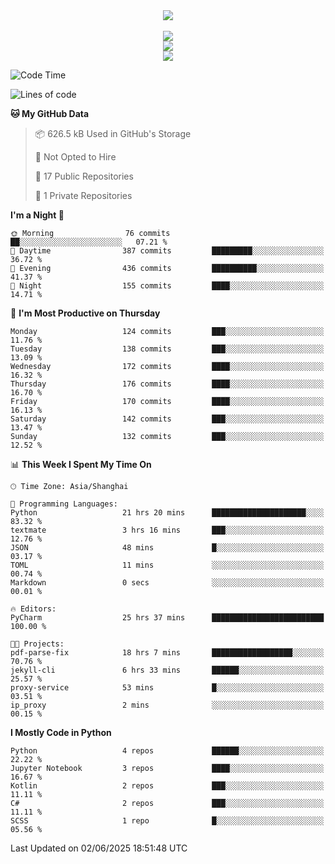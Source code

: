 <div align="center">
  <img src="https://readme-typing-svg.demolab.com?font=Zhi+Mang+Xing&size=40&pause=1000&color=000000&center=true&vCenter=true&lines=Baymax%E5%B0%8F%E6%8C%AF;Hello%20World"/><br/>
  <br/>
  <img src="https://skillicons.dev/icons?i=java,kotlin,python,c,cpp,html,css,javascript" /><br/>
  <img src="https://skillicons.dev/icons?i=spring,vue,pytorch,maven,gradle,mysql,sqlite,linux" /><br/>
  <img src="https://skillicons.dev/icons?i=idea,pycharm,webstorm,androidstudio,vscode,git,vim,md" /><br/>
</div>

<!--START_SECTION:waka-->
![Code Time](http://img.shields.io/badge/Code%20Time-974%20hrs%2036%20mins-blue)

![Lines of code](https://img.shields.io/badge/From%20Hello%20World%20I%27ve%20Written-6.1%20million%20lines%20of%20code-blue)

**🐱 My GitHub Data** 

> 📦 626.5 kB Used in GitHub's Storage 
 > 
> 🚫 Not Opted to Hire
 > 
> 📜 17 Public Repositories 
 > 
> 🔑 1 Private Repositories 
 > 
**I'm a Night 🦉** 

```text
🌞 Morning                76 commits          ██░░░░░░░░░░░░░░░░░░░░░░░   07.21 % 
🌆 Daytime                387 commits         █████████░░░░░░░░░░░░░░░░   36.72 % 
🌃 Evening                436 commits         ██████████░░░░░░░░░░░░░░░   41.37 % 
🌙 Night                  155 commits         ████░░░░░░░░░░░░░░░░░░░░░   14.71 % 
```
📅 **I'm Most Productive on Thursday** 

```text
Monday                   124 commits         ███░░░░░░░░░░░░░░░░░░░░░░   11.76 % 
Tuesday                  138 commits         ███░░░░░░░░░░░░░░░░░░░░░░   13.09 % 
Wednesday                172 commits         ████░░░░░░░░░░░░░░░░░░░░░   16.32 % 
Thursday                 176 commits         ████░░░░░░░░░░░░░░░░░░░░░   16.70 % 
Friday                   170 commits         ████░░░░░░░░░░░░░░░░░░░░░   16.13 % 
Saturday                 142 commits         ███░░░░░░░░░░░░░░░░░░░░░░   13.47 % 
Sunday                   132 commits         ███░░░░░░░░░░░░░░░░░░░░░░   12.52 % 
```


📊 **This Week I Spent My Time On** 

```text
🕑︎ Time Zone: Asia/Shanghai

💬 Programming Languages: 
Python                   21 hrs 20 mins      █████████████████████░░░░   83.32 % 
textmate                 3 hrs 16 mins       ███░░░░░░░░░░░░░░░░░░░░░░   12.76 % 
JSON                     48 mins             █░░░░░░░░░░░░░░░░░░░░░░░░   03.17 % 
TOML                     11 mins             ░░░░░░░░░░░░░░░░░░░░░░░░░   00.74 % 
Markdown                 0 secs              ░░░░░░░░░░░░░░░░░░░░░░░░░   00.01 % 

🔥 Editors: 
PyCharm                  25 hrs 37 mins      █████████████████████████   100.00 % 

🐱‍💻 Projects: 
pdf-parse-fix            18 hrs 7 mins       ██████████████████░░░░░░░   70.76 % 
jekyll-cli               6 hrs 33 mins       ██████░░░░░░░░░░░░░░░░░░░   25.57 % 
proxy-service            53 mins             █░░░░░░░░░░░░░░░░░░░░░░░░   03.51 % 
ip_proxy                 2 mins              ░░░░░░░░░░░░░░░░░░░░░░░░░   00.15 % 
```

**I Mostly Code in Python** 

```text
Python                   4 repos             ██████░░░░░░░░░░░░░░░░░░░   22.22 % 
Jupyter Notebook         3 repos             ████░░░░░░░░░░░░░░░░░░░░░   16.67 % 
Kotlin                   2 repos             ███░░░░░░░░░░░░░░░░░░░░░░   11.11 % 
C#                       2 repos             ███░░░░░░░░░░░░░░░░░░░░░░   11.11 % 
SCSS                     1 repo              █░░░░░░░░░░░░░░░░░░░░░░░░   05.56 % 
```




 Last Updated on 02/06/2025 18:51:48 UTC
<!--END_SECTION:waka-->





